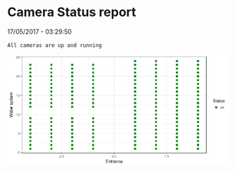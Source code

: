 Camera Status report
================
17/05/2017 - 03:29:50

    All cameras are up and running

![](camreport_files/figure-markdown_github/unnamed-chunk-2-1.png)
